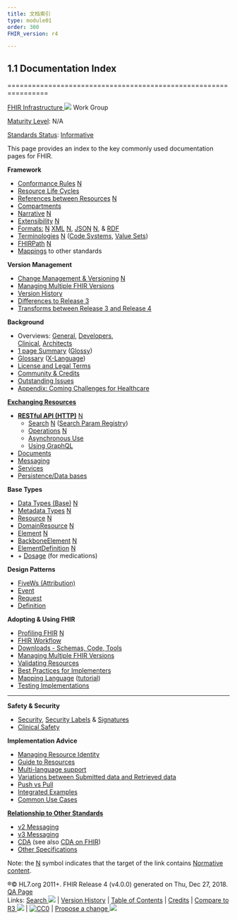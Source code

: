 ```yaml
---
title: 文档索引
type: module01
order: 300
FHIR_version: r4

---
```


##   1.1 Documentation Index[](documentation.html#1.1 "link to here")
================================================================


[FHIR Infrastructure ![](external.png)](http://www.hl7.org/Special/committees/fiwg/index.cfm) Work Group

[Maturity Level](versions.html#maturity): N/A

[Standards Status](versions.html#std-process): [Informative](versions.html#std-process)

This page provides an index to the key commonly used documentation pages for FHIR.

**Framework**

*   [Conformance Rules](conformance-rules.html) [N](versions.html#std-process "Normative Content")
*   [Resource Life Cycles](lifecycle.html)
*   [References between Resources](references.html) [N](versions.html#std-process "Normative Content")
*   [Compartments](compartmentdefinition.html)
*   [Narrative](narrative.html) [N](versions.html#std-process "Normative Content")
*   [Extensibility](extensibility.html) [N](versions.html#std-process "Normative Content")
*   [Formats:](formats.html) [N](versions.html#std-process "Normative Content") [XML](xml.html) [N](versions.html#std-process "Normative Content"), [JSON](json.html) [N](versions.html#std-process "Normative Content"), & [RDF](rdf.html)
*   [Terminologies](terminologies.html) [N](versions.html#std-process "Normative Content") ([Code Systems](terminologies-systems.html), [Value Sets](terminologies-valuesets.html))
*   [FHIRPath](fhirpath.html) [N](versions.html#std-process "Normative Content")
*   [Mappings](mappings.html) to other standards

**Version Management**

*   [Change Management & Versioning](versions.html) [N](versions.html#std-process "Normative Content")
*   [Managing Multiple FHIR Versions](versioning.html)
*   [Version History](history.html)
*   [Differences to Release 3](diff.html)
*   [Transforms between Release 3 and Release 4](r3maps.html)

**Background**

*   Overviews: [General](overview.html), [Developers](overview-dev.html),  
    [Clinical](overview-clinical.html), [Architects](overview-arch.html)
*   [1 page Summary](summary.html) ([Glossy](fhir-glossy.pdf))
*   [Glossary](help.html) ([X-Language](glossary.html))
*   [License and Legal Terms](license.html)
*   [Community & Credits](credits.html)
*   [Outstanding Issues](todo.html)
*   [Appendix: Coming Challenges for Healthcare](change.html)

**[Exchanging Resources](exchange-module.html)**

*   [**RESTful API (HTTP)**](http.html) [N](versions.html#std-process "Normative Content")
    *   [Search](search.html) [N](versions.html#std-process "Normative Content") ([Search Param Registry](searchparameter-registry.html))
    *   [Operations](operations.html) [N](versions.html#std-process "Normative Content")
    *   [Asynchronous Use](async.html)
    *   [Using GraphQL](graphql.html)
*   [Documents](documents.html)
*   [Messaging](messaging.html)
*   [Services](services.html)
*   [Persistence/Data bases](storage.html)

**Base Types**

*   [Data Types (Base)](datatypes.html) [N](versions.html#std-process "Normative Content")
*   [Metadata Types](metadatatypes.html) [N](versions.html#std-process "Normative Content")
*   [Resource](resource.html) [N](versions.html#std-process "Normative Content")
*   [DomainResource](domainresource.html) [N](versions.html#std-process "Normative Content")
*   [Element](element.html) [N](versions.html#std-process "Normative Content")
*   [BackboneElement](backboneelement.html) [N](versions.html#std-process "Normative Content")
*   [ElementDefinition](elementdefinition.html) [N](versions.html#std-process "Normative Content")
*   \+ [Dosage](dosage.html) (for medications)

**Design Patterns**

*   [FiveWs (Attribution)](fivews.html)
*   [Event](event.html)
*   [Request](request.html)
*   [Definition](definition.html)

**Adopting & Using FHIR**

*   [Profiling FHIR](profiling.html) [N](versions.html#std-process "Normative Content")
*   [FHIR Workflow](workflow.html)
*   [Downloads - Schemas, Code, Tools](downloads.html)
*   [Managing Multiple FHIR Versions](versioning.html)
*   [Validating Resources](validation.html)
*   [Best Practices for Implementers](best-practices.html)
*   [Mapping Language](mapping-language.html) ([tutorial](mapping-tutorial.html))
*   [Testing Implementations](testing.html)

* * *

**Safety & Security**

*   [Security](security.html), [Security Labels](security-labels.html) & [Signatures](signatures.html)
*   [Clinical Safety](safety.html)

**Implementation Advice**

*   [Managing Resource Identity](managing.html)
*   [Guide to Resources](resourceguide.html)
*   [Multi-language support](languages.html)
*   [Variations between Submitted data and Retrieved data](updates.html)
*   [Push vs Pull](pushpull.html)
*   [Integrated Examples](integrated-examples.html)
*   [Common Use Cases](usecases.html)

[**Relationship to Other Standards**](comparison.html)

*   [v2 Messaging](comparison-v2.html)
*   [v3 Messaging](comparison-v3.html)
*   [CDA](comparison-cda.html) (see also [CDA on FHIR](cda-intro.html))
*   [Other Specifications](comparison-other.html)

Note: the [N](versions.html#std-process "Normative Content") symbol indicates that the target of the link contains [Normative content](versions.html#std-process).

®© HL7.org 2011+. FHIR Release 4 (v4.0.0) generated on Thu, Dec 27, 2018. [QA Page](qa.html)  
Links: [Search ![](external.png)](http://hl7.org/fhir/search.cfm) | [Version History](history.html) | [Table of Contents](toc.html) | [Credits](credits.html) | [Compare to R3 ![](external.png)](http://services.w3.org/htmldiff?doc1=http%3A%2F%2Fhl7.org%2Ffhir%2FSTU3%2Fdocumentation.html&doc2=http%3A%2F%2Fhl7.org%2Ffhir%2Fdocumentation.html) | [![CC0](cc0.png)](license.html) | [Propose a change ![](external.png)](http://hl7.org/fhir-issues)